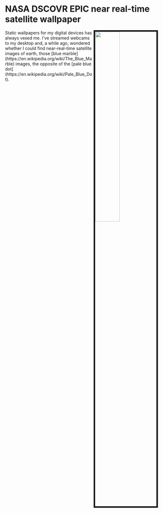 # NASA DSCOVR EPIC near real-time satellite wallpaper

<img src="./images/dscvr_epic.gif" align="right" width="40%" border="5">
Static wallpapers for my digital devices has always vexed me. I've streamed webcams to my desktop and, a while ago, wondered whether I could find near-real-time satellite images of earth, those [blue marble](https://en.wikipedia.org/wiki/The_Blue_Marble) images, the opposite of the [pale blue dot](https://en.wikipedia.org/wiki/Pale_Blue_Dot).